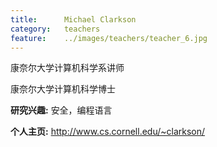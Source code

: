 ```yaml
---
title:		Michael Clarkson
category:	teachers
feature:	../images/teachers/teacher_6.jpg
---
```


<p>康奈尔大学计算机科学系讲师</p>
<p>康奈尔大学计算机科学博士</p>
<p><b>研究兴趣:</b> 安全，编程语言</p>
<p><b>个人主页:</b>
<a href="http://www.cs.cornell.edu/~clarkson/">http://www.cs.cornell.edu/~clarkson/</a></p>


